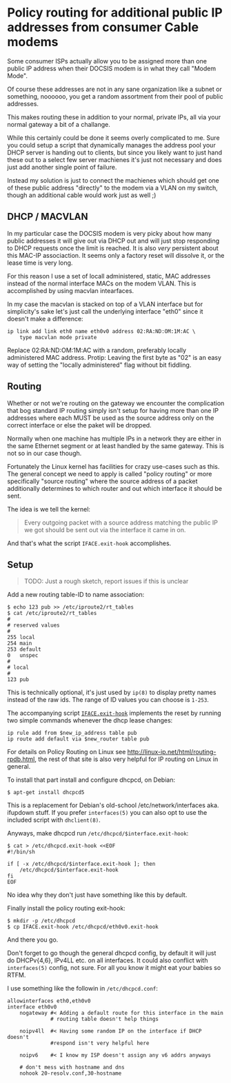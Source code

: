 Policy routing for additional public IP addresses from consumer Cable modems
============================================================================

Some consumer ISPs actually allow you to be assigned more than one public
IP address when their DOCSIS modem is in what they call "Modem Mode".

Of course these addresses are not in any sane organization like a subnet or
something, noooooo, you get a random assortment from their pool of public
addresses.

This makes routing these in addition to your normal, private IPs, all via
your normal gateway a bit of a challange.

While this certainly could be done it seems overly complicated to me. Sure
you could setup a script that dynamically manages the address pool your
DHCP server is handing out to clients, but since you likely want to just
hand these out to a select few server machienes it's just not necessary and
does just add another single point of failure.

Instead my solution is just to connect the machienes which should get one
of these public address "directly" to the modem via a VLAN on my switch,
though an additional cable would work just as well ;)



## DHCP / MACVLAN

In my particular case the DOCSIS modem is very picky about how many public
addresses it will give out via DHCP out and will just stop responding to
DHCP requests once the limit is reached. It is also _very_ persistent about
this MAC-IP associaction. It seems only a factory reset will dissolve it,
or the lease time is very long.

For this reason I use a set of locall administered, static, MAC addresses
instead of the normal interface MACs on the modem VLAN. This is
accomplished by using macvlan intearfaces.

In my case the macvlan is stacked on top of a VLAN interface but for
simplicity's sake let's just call the underlying interface "eth0" since it
doesn't make a difference:

    ip link add link eth0 name eth0v0 address 02:RA:ND:OM:1M:AC \
        type macvlan mode private

Replace 02:RA:ND:OM:1M:AC with a random, preferably locally administered
MAC address. Protip: Leaving the first byte as "02" is an easy way of
setting the "locally administered" flag without bit fiddling.



## Routing

Whether or not we're routing on the gateway we encounter the complication
that bog standard IP routing simply isn't setup for having more than one IP
addresses where each MUST be used as the source address only on the correct
interface or else the paket will be dropped.

Normally when one machine has multiple IPs in a network they are either in
the same Ethernet segment or at least handled by the same gateway. This is
not so in our case though.

Fortunately the Linux kernel has facilities for crazy use-cases such as
this. The general concept we need to apply is called "policy routing" or
more specifically "source routing" where the source address of a packet
additionally determines to which router and out which interface it should
be sent.

The idea is we tell the kernel:

> Every outgoing packet with a source address matching the public IP we got
> should be sent out via the interface it came in on.

And that's what the script `IFACE.exit-hook` accomplishes.



## Setup

> TODO: Just a rough sketch, report issues if this is unclear

Add a new routing table-ID to name association:

    $ echo 123 pub >> /etc/iproute2/rt_tables
    $ cat /etc/iproute2/rt_tables
    #
    # reserved values
    #
    255	local
    254	main
    253	default
    0	unspec
    #
    # local
    #
    123 pub

This is technically optional, it's just used by `ip(8)` to display pretty
names instead of the raw ids. The range of ID values you can choose is
`1-253`.

The accompanying script [`IFACE.exit-hook`](./IFACE.exit-hook) implements
the reset by running two simple commands whenever the dhcp lease changes:

    ip rule add from $new_ip_address table pub
    ip route add default via $new_router table pub

For details on Policy Routing on Linux see
http://linux-ip.net/html/routing-rpdb.html, the rest of that site is also
very helpful for IP routing on Linux in general.

To install that part install and configure dhcpcd, on Debian:

    $ apt-get install dhcpcd5

This is a replacement for Debian's old-school /etc/network/interfaces
aka. ifupdown stuff. If you prefer `interfaces(5)` you can also opt to use
the included script with `dhclient(8)`.

Anyways, make dhcpcd run `/etc/dhcpcd/$interface.exit-hook`:

    $ cat > /etc/dhcpcd.exit-hook <<EOF
    #!/bin/sh

    if [ -x /etc/dhcpcd/$interface.exit-hook ]; then
        /etc/dhcpcd/$interface.exit-hook
    fi
    EOF

No idea why they don't just have something like this by default.

Finally install the policy routing exit-hook:

    $ mkdir -p /etc/dhcpcd
    $ cp IFACE.exit-hook /etc/dhcpcd/eth0v0.exit-hook

And there you go.

Don't forget to go though the general dhcpcd config, by default it will
just do DHCPv{4,6}, IPv4LL etc. on all interfaces. It could also conflict
with `interfaces(5)` config, not sure. For all you know it might eat your
babies so RTFM.

I use something like the followin in `/etc/dhcpcd.conf`:

    allowinterfaces eth0,eth0v0
    interface eth0v0
        nogateway #< Adding a default route for this interface in the main
                  # routing table doesn't help things

        noipv4ll  #< Having some random IP on the interface if DHCP doesn't
                  #respond isn't very helpful here

        noipv6    #< I know my ISP doesn't assign any v6 addrs anyways

        # don't mess with hostname and dns
        nohook 20-resolv.conf,30-hostname
